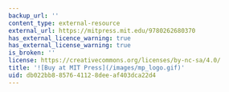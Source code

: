 ```yaml
---
backup_url: ''
content_type: external-resource
external_url: https://mitpress.mit.edu/9780262680370
has_external_licence_warning: true
has_external_license_warning: true
is_broken: ''
license: https://creativecommons.org/licenses/by-nc-sa/4.0/
title: '![Buy at MIT Press](/images/mp_logo.gif)'
uid: db022bb8-8576-4112-8dee-af403dca22d4
---
```

